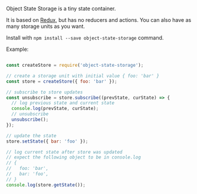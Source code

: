 Object State Storage is a tiny state container.

It is based on [Redux](https://github.com/reactjs/redux), but has no reducers and actions.
You can also have as many storage units as you want.

Install with `npm install --save object-state-storage` command.

Example:
```javascript

const createStore = require('object-state-storage');

// create a storage unit with initial value { foo: 'bar' } 
const store = createStore({ foo: 'bar' });

// subscribe to store updates
const unsubscribe = store.subscribe((prevState, curState) => {
  // log previous state and current state
  console.log(prevState, curState);
  // unsubscribe
  unsubscribe();
});

// update the state
store.setState({ bar: 'foo' });

// log current state after store was updated
// expect the following object to be in console.log
// {
//   foo: 'bar',
//   bar: 'foo',
// }
console.log(store.getState());

```